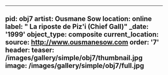 ---
pid: obj7
artist: Ousmane Sow
location: online
label: " La riposte de Piz'i (Chief Gall)"
_date: '1999'
object_type: composite
current_location:
source: http://www.ousmanesow.com
order: '7'
header:
  teaser: /images/gallery/simple/obj7/thumbnail.jpg
  image: /images/gallery/simple/obj7/full.jpg
 ---
